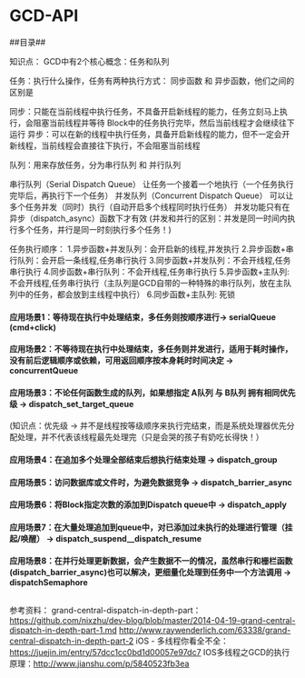 # GCD-API
 
 ##目录##
 
 知识点：
 GCD中有2个核心概念：任务和队列
 
 任务：执行什么操作，任务有两种执行方式： 同步函数 和 异步函数，他们之间的区别是
 
 同步：只能在当前线程中执行任务，不具备开启新线程的能力，任务立刻马上执行，会阻塞当前线程并等待 Block中的任务执行完毕，然后当前线程才会继续往下运行
 异步：可以在新的线程中执行任务，具备开启新线程的能力，但不一定会开新线程，当前线程会直接往下执行，不会阻塞当前线程
 
 队列：用来存放任务，分为串行队列 和 并行队列
 
 串行队列（Serial Dispatch Queue）
 让任务一个接着一个地执行（一个任务执行完毕后，再执行下一个任务）
 并发队列（Concurrent Dispatch Queue）
 可以让多个任务并发（同时）执行（自动开启多个线程同时执行任务）
 并发功能只有在异步（dispatch_async）函数下才有效
 (并发和并行的区别：并发是同一时间内执行多个任务，并行是同一时刻执行多个任务！)
 
 任务执行顺序：
 1.异步函数+并发队列：会开启新的线程,并发执行
 2.异步函数+串行队列：会开启一条线程,任务串行执行
 3.同步函数+并发队列：不会开线程,任务串行执行
 4.同步函数+串行队列：不会开线程,任务串行执行
 5.异步函数+主队列:  不会开线程,任务串行执行（主队列是GCD自带的一种特殊的串行队列，放在主队列中的任务，都会放到主线程中执行）
 6.同步函数+主队列:  死锁

 
 #### 应用场景1：等待现在执行中处理结束，多任务则按顺序进行-> serialQueue (cmd+click)
 
 #### 应用场景2：不等待现在执行中处理结束，多任务则并发进行，适用于耗时操作，没有前后逻辑顺序或依赖，可用返回顺序按本身耗时时间决定 -> concurrentQueue
 
 #### 应用场景3：不论任何函数生成的队列，如果想指定 A队列 与 B队列 拥有相同优先级 -> dispatch_set_target_queue
   (知识点：优先级 -> 并不是线程按等级顺序来执行完结束，而是系统处理器优先分配处理，并不代表该线程最先处理完（只是会哭的孩子有奶吃长得快！）
 
  #### 应用场景4：在追加多个处理全部结束后想执行结束处理 -> dispatch_group
 
 #### 应用场景5：访问数据库或文件时，为避免数据竞争 -> dispatch_barrier_async

 #### 应用场景6：将Block指定次数的添加到Dispatch queue中 -> dispatch_apply
 
 #### 应用场景7：在大量处理追加到queue中，对已添加过未执行的处理进行管理（挂起/唤醒） -> dispatch_suspend__dispatch_resume

 #### 应用场景8：在并行处理更新数据，会产生数据不一的情况，虽然串行和栅栏函数(dispatch_barrier_async)也可以解决，更细量化处理到任务中一个方法调用 -> dispatchSemaphore


 ##
 参考资料：
 grand-central-dispatch-in-depth-part：
 https://github.com/nixzhu/dev-blog/blob/master/2014-04-19-grand-central-dispatch-in-depth-part-1.md
 http://www.raywenderlich.com/63338/grand-central-dispatch-in-depth-part-2
 iOS - 多线程你看全不全：https://juejin.im/entry/57dcc1cc0bd1d00057e97dc7
 IOS多线程之GCD的执行原理：http://www.jianshu.com/p/5840523fb3ea
